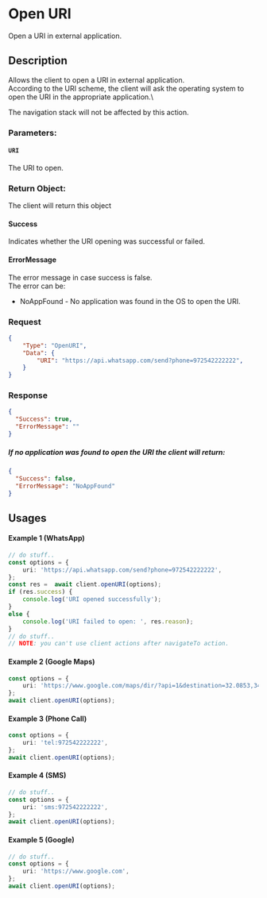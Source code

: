 # Open URI
Open a URI in external application.
## Description
Allows the client to open a URI in external application.\
According to the URI scheme, the client will ask the operating system to open the URI in the appropriate application.\

The navigation stack will not be affected by this action.



### Parameters:

#### ```URI```
The URI to open.



### Return Object:
The client will return this object

#### Success
Indicates whether the URI opening was successful or failed.

#### ErrorMessage
The error message in case success is false.\
The error can be:
* NoAppFound - No application was found in the OS to open the URI.

### Request 
```json
{
    "Type": "OpenURI",
    "Data": {
        "URI": "https://api.whatsapp.com/send?phone=972542222222",
    }    
}
```

### Response
```json
{
  "Success": true,
  "ErrorMessage": ""
}
```

##### If no application was found to open the URI the client will return:
```json
{ 
  "Success": false,
  "ErrorMessage": "NoAppFound"
}
```

## Usages

#### Example 1 (WhatsApp)
```typescript
// do stuff..
const options = {
    uri: 'https://api.whatsapp.com/send?phone=972542222222',
};
const res =  await client.openURI(options);
if (res.success) {
    console.log('URI opened successfully');
}
else {
    console.log('URI failed to open: ', res.reason);
}
// do stuff..
// NOTE: you can't use client actions after navigateTo action.
```

#### Example 2 (Google Maps)
```typescript
const options = {
    uri: 'https://www.google.com/maps/dir/?api=1&destination=32.0853,34.7818',
};
await client.openURI(options);
```

#### Example 3 (Phone Call)
```typescript
const options = {
    uri: 'tel:972542222222',
};
await client.openURI(options);
```

#### Example 4 (SMS)
```typescript
// do stuff..
const options = {
    uri: 'sms:972542222222',
};
await client.openURI(options);
```

#### Example 5 (Google)
```typescript
// do stuff..
const options = {
    uri: 'https://www.google.com',
};
await client.openURI(options);
```
